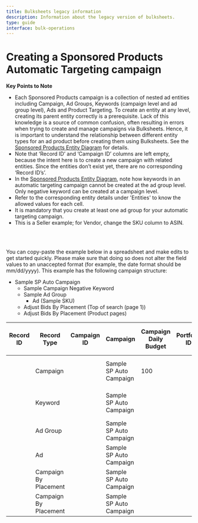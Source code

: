 ```yaml
---
title: Bulksheets legacy information
description: Information about the legacy version of bulksheets.
type: guide
interface: bulk-operations
---
```


# Creating a Sponsored Products Automatic Targeting campaign

__Key Points to Note__

* Each Sponsored Products campaign is a collection of nested ad entities including Campaign, Ad Groups, Keywords (campaign level and ad group level), Ads and Product Targeting. To create an entity at any level, creating its parent entity correctly is a prerequisite. Lack of this knowledge is a source of common confusion, often resulting in errors when trying to create and manage campaigns via Bulksheets. Hence, it is important to understand the relationship between different entity types for an ad product before creating them using Bulksheets. See the [Sponsored Products Entity Diagram](bulksheets/sp/sp-entities/sp-entity-hierarchy) for details. 
* Note that ‘Record ID’ and ‘Campaign ID’ columns are left empty, because the intent here is to create a new campaign with related entities. Since the entities don’t exist yet, there are no corresponding ‘Record ID’s’.
* In the [Sponsored Products Entity Diagram](bulksheets/sp/sp-entities/sp-entity-hierarchy), note how keywords in an automatic targeting campaign cannot be created at the ad group level. Only negative keyword can be created at a campaign level. 
* Refer to the corresponding entity details under 'Entities' to know the allowed values for each cell. 
* It is mandatory that you create at least one ad group for your automatic targeting campaign. 
* This is a Seller example; for Vendor, change the SKU column to ASIN. 

 <br/> 
 <br/> 
 
 You can copy-paste the example below in a spreadsheet and make edits to get started quickly. Please make sure that doing so does not alter the field values to an unaccepted format (for example, the date format should be mm/dd/yyyy). This example  has the following campaign structure:

* Sample SP Auto Campaign
  * Sample Campaign Negative Keyword
  * Sample Ad Group
    * Ad (Sample SKU)
  * Adjust Bids By Placement (Top of search (page 1))
  * Adjust Bids By Placement (Product pages)



| Record ID | Record Type           | Campaign ID | Campaign                | Campaign Daily Budget | Portfolio ID | Campaign Start Date | Campaign End Date | Campaign Targeting Type | Ad Group        | Max Bid | Keyword or Product Targeting     | Product Targeting ID | Match Type              | SKU        | Campaign Status | Ad Group Status | Status  | Bidding strategy              | Placement Type         | Increase bids by placement |
|-----------|-----------------------|-------------|-------------------------|-----------------------|--------------|---------------------|-------------------|-------------------------|-----------------|---------|----------------------------------|----------------------|-------------------------|------------|-----------------|-----------------|---------|-------------------------------|------------------------|----------------------------|
|   <br/>        | Campaign              |             | Sample SP Auto Campaign | 100                   |              | 02/05/2021          | 02/12/2021        | Auto                    |                 |         |                                  |                      |                         |            | enabled         |                 |         | Dynamic bidding (up and down) |                        |                            |
|           | Keyword               |             | Sample SP Auto Campaign |                       |              |                     |                   |                         |                 |         | Sample Campaign Negative Keyword |                      | Campaign Negative Exact |            |                 |                 | enabled |                               |                        |                            |
|           | Ad Group              |             | Sample SP Auto Campaign |                       |              |                     |                   |                         | Sample Ad Group | 0.95    |                                  |                      |                         |            |                 | enabled         |         |                               |                        |                            |
|           | Ad                    |             | Sample SP Auto Campaign |                       |              |                     |                   |                         | Sample Ad Group |         |                                  |                      |                         | Sample SKU |                 |                 | enabled |                               |                        |                            |
|           | Campaign By Placement |             | Sample SP Auto Campaign |                       |              |                     |                   |                         |                 |         |                                  |                      |                         |            |                 |                 |         |                               | Top of search (page 1) | 100.00%                    |
|           | Campaign By Placement |             | Sample SP Auto Campaign |                       |              |                     |                   |                         |                 |         |                                  |                      |                         |            |                 |                 |         |                               | Product pages          | 200.00%                    |